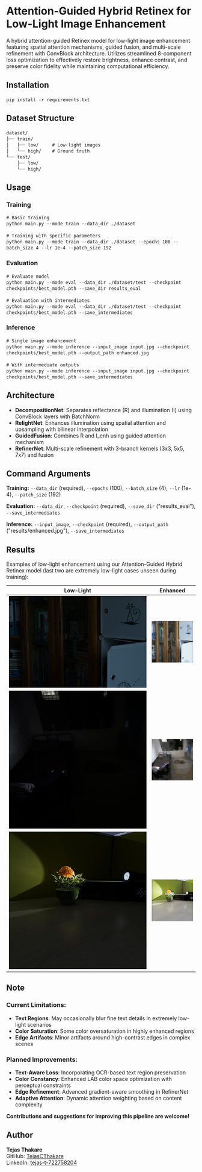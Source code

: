 # Attention-Guided Hybrid Retinex for Low-Light Image Enhancement

A hybrid attention-guided Retinex model for low-light image enhancement featuring spatial attention mechanisms, guided fusion, and multi-scale refinement with ConvBlock architecture. Utilizes streamlined 8-component loss optimization to effectively restore brightness, enhance contrast, and preserve color fidelity while maintaining computational efficiency.


## Installation

```
pip install -r requirements.txt
```

## Dataset Structure

```
dataset/
├── train/
│   ├── low/     # Low-light images
│   └── high/    # Ground truth
└── test/
    ├── low/
    └── high/
```

## Usage

### Training
```
# Basic training
python main.py --mode train --data_dir ./dataset

# Training with specific parameters  
python main.py --mode train --data_dir ./dataset --epochs 100 --batch_size 4 --lr 1e-4 --patch_size 192
```

### Evaluation
```
# Evaluate model
python main.py --mode eval --data_dir ./dataset/test --checkpoint checkpoints/best_model.pth --save_dir results_eval

# Evaluation with intermediates
python main.py --mode eval --data_dir ./dataset/test --checkpoint checkpoints/best_model.pth --save_intermediates
```

### Inference
```
# Single image enhancement
python main.py --mode inference --input_image input.jpg --checkpoint checkpoints/best_model.pth --output_path enhanced.jpg

# With intermediate outputs
python main.py --mode inference --input_image input.jpg --checkpoint checkpoints/best_model.pth --save_intermediates
```

## Architecture

- **DecompositionNet**: Separates reflectance (R) and illumination (I) using ConvBlock layers with BatchNorm
- **RelightNet**: Enhances illumination using spatial attention and upsampling with bilinear interpolation
- **GuidedFusion**: Combines R and I_enh using guided attention mechanism
- **RefinerNet**: Multi-scale refinement with 3-branch kernels (3x3, 5x5, 7x7) and fusion

## Command Arguments

**Training:** `--data_dir` (required), `--epochs` (100), `--batch_size` (4), `--lr` (1e-4), `--patch_size` (192)

**Evaluation:** `--data_dir`, `--checkpoint` (required), `--save_dir` ("results_eval"), `--save_intermediates`

**Inference:** `--input_image`, `--checkpoint` (required), `--output_path` ("results/enhanced.jpg"), `--save_intermediates`

## Results

Examples of low-light enhancement using our Attention-Guided Hybrid Retinex model (last two are extremely low-light cases unseen during training):

| Low-Light | Enhanced |
|-----------|----------|
| ![low1](results/lowlight1.png) | ![enhanced1](results/testc.png) |
| ![low2](results/roomtej_resized.jpeg) | ![enhanced2](results/roomtejench.png) |
| ![low3](results/flower_resized.jpeg) | ![enhanced3](results/flowerenh.png) |

## Note

### Current Limitations:
- **Text Regions**: May occasionally blur fine text details in extremely low-light scenarios
- **Color Saturation**: Some color oversaturation in highly enhanced regions  
- **Edge Artifacts**: Minor artifacts around high-contrast edges in complex scenes

### Planned Improvements:
- **Text-Aware Loss**: Incorporating OCR-based text region preservation
- **Color Constancy**: Enhanced LAB color space optimization with perceptual constraints
- **Edge Refinement**: Advanced gradient-aware smoothing in RefinerNet
- **Adaptive Attention**: Dynamic attention weighting based on content complexity

**Contributions and suggestions for improving this pipeline are welcome!**

  
## Author

**Tejas Thakare**  
GitHub: [TejasCThakare](https://github.com/TejasCThakare)  
LinkedIn: [tejas-t-722758204](https://www.linkedin.com/in/tejas-t-722758204)
```
